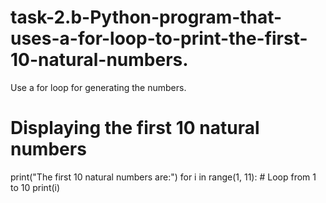 # task-2.b-Python-program-that-uses-a-for-loop-to-print-the-first-10-natural-numbers.
Use a for loop for generating the numbers.
# Displaying the first 10 natural numbers
print("The first 10 natural numbers are:")
for i in range(1, 11):  # Loop from 1 to 10
    print(i)
